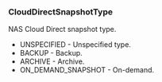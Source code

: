 ### CloudDirectSnapshotType
NAS Cloud Direct snapshot type.

- UNSPECIFIED - Unspecified type.
- BACKUP - Backup.
- ARCHIVE - Archive.
- ON_DEMAND_SNAPSHOT - On-demand.
